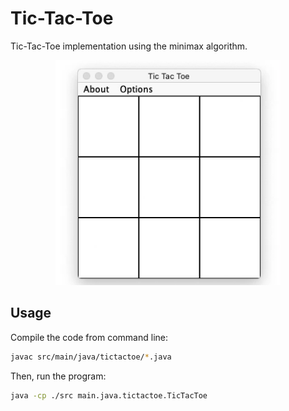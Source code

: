 # Tic-Tac-Toe

Tic-Tac-Toe implementation using the minimax algorithm.



<p align="center">
    <img width="360" height="360" src="images/tictactoe.gif">
</p>


## Usage

Compile the code from command line:

```bash
javac src/main/java/tictactoe/*.java
```

Then, run the program:

```bash
java -cp ./src main.java.tictactoe.TicTacToe
```

